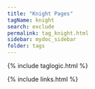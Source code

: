 ```yaml
---
title: "Knight Pages"
tagName: knight
search: exclude
permalink: tag_knight.html
sidebar: mydoc_sidebar
folder: tags
---
```

{% include taglogic.html %}

{% include links.html %}

